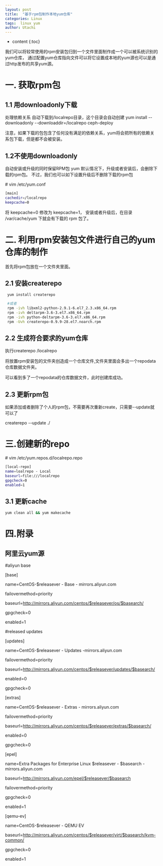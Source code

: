 ```yaml
---
layout: post
title:  "基于rpm包制作本地yum仓库"
categories: Linux
tags:  linux yum 
author: Utachi
---
```


* content
{:toc}

我们可以将较常使用的rpm安装包归到一个文件里面制作成一个可以被系统识别的yum仓库，
通过配置yum仓库指向文件可以将它设置成本地的yum源也可以是通过http发布的共享yum源。

# 一. 获取rpm包

## 1.1 用downloadonly下载

处理依赖关系
自动下载到/localrepo目录，这个目录会自动创建
yum install --downloadonly --downloaddir=/localrepo  ceph-deploy

注意，如果下载的包包含了任何没有满足的依赖关系，yum将会把所有的依赖关系包下载，但是都不会被安装。


## 1.2不使用downloadonly 

自动安装或升级的同时保留RPM包
yum 默认情况下，升级或者安装后，会删除下载的rpm包。
不过，我们也可以如下设置升级后不删除下载的rpm包

\# vim /etc/yum.conf

```bash
[main]
cachedir=/localrepo
keepcache=0
```
将 keepcache=0 修改为 keepcache=1， 安装或者升级后，在目录 /var/cache/yum 下就会有下载的 rpm 包了。






# 二. 利用rpm安装包文件进行自己的yum仓库的制作

首先将rpm包放在一个文件夹里面。

## 2.1 安装createrepo

```bash
 yum install createrepo

 #或者
 rpm -ivh libxml2-python-2.9.1-6.el7_2.3.x86_64.rpm 
 rpm -ivh deltarpm-3.6-3.el7.x86_64.rpm 
 rpm -ivh python-deltarpm-3.6-3.el7.x86_64.rpm 
 rpm -Uvh createrepo-0.9.9-28.el7.noarch.rpm 
```

## 2.2 生成符合要求的yum仓库

执行createrepo /localrepo 

将放置rpm安装包的文件夹创造成一个仓库文件,文件夹里面会多出一个repodata仓库数据文件夹。

可以看到多了一个repodata的仓库数据文件，此时创建库成功。

## 2.3 更新rpm包


如果添加或者删除了个人的rpm包，不需要再次重新create，只需要--update就可以了

createrepo --update  ./

# 三.创建新的repo

\# vim /etc/yum.repos.d/localrepo.repo

````bash
[local-repo]
name=loalrepo - Local
baseurl=file:///localrepo
gpgcheck=0
enabled=1
````
## 3.1 更新cache
````bash
yum clean all && yum makecache
````

# 四.附录

## 阿里云yum源

#aliyun base

[base]

name=CentOS-$releasever - Base - mirrors.aliyun.com

failovermethod=priority

baseurl=http://mirrors.aliyun.com/centos/$releasever/os/$basearch/

gpgcheck=0

enabled=1

#released updates

[updates]

name=CentOS-$releasever - Updates -mirrors.aliyun.com

failovermethod=priority

baseurl=http://mirrors.aliyun.com/centos/$releasever/updates/$basearch/

enabled=0

gpgcheck=0

[extras]

name=CentOS-$releasever - Extras - mirrors.aliyun.com

failovermethod=priority

baseurl=http://mirrors.aliyun.com/centos/$releasever/extras/$basearch/

enabled=0

gpgcheck=0

[epel]

name=Extra Packages for Enterprise Linux $releasever - $basearch - mirrors.aliyun.com

baseurl=http://mirrors.aliyun.com/epel/$releasever/$basearch

failovermethod=priority

gpgcheck=0

enabled=1

[qemu-ev]

name=CentOS-$releasever - QEMU EV

baseurl=http://mirrors.aliyun.com/centos/$releasever/virt/$basearch/kvm-common/

gpgcheck=0

enabled=1